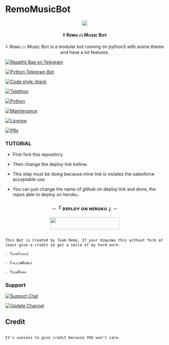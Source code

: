 # RemoMusicBot
<p align="center">

  <img src="https://te.legra.ph/file/da6c7c88a35c41ec6b579.jpg">

</p>

<h4><p align="center"> ⍏ Rᴇᴍᴏ ☊ Mᴜsɪᴄ Bᴏᴛ  </p></h4>

<p align="center">⍏ Rᴇᴍᴏ ☊ Mᴜsɪᴄ Bᴏᴛ is a modular bot running on python3 with anime theme and have a lot features.</p>

<p align="center">

<a href="https://t.me/Bae_Music_Bot"> <img src="https://img.shields.io/badge/Rasathi-MusicBot-blue?&logo=telegram" alt="Rasathii Bae on Telegram" /> </a><br>

<a href="https://python-telegram-bot.org"> <img src="https://img.shields.io/badge/PTB-13.13-white?&style=flat-round&logo=github" alt="Python Telegram Bot" /> </a>

<a href="https://github.com/psf/black"><img alt="Code style: black" src="https://img.shields.io/badge/code%20style-black-000000.svg"></a><br>

<a href="https://docs.telethon.dev"> <img src="https://img.shields.io/badge/Telethon-1.24.0-red?&style=flat-round&logo=github" alt="Telethon" /> </a>

<a href="https://docs.python.org"> <img src="https://img.shields.io/badge/Python-3.10.5-purple?&style=flat-round&logo=python" alt="Python" /> </a><br>

<a href="https://GitHub.com/TeamRemo/RemoMusicBot"> <img src="https://img.shields.io/badge/Maintained-Yash-yellow.svg" alt="Maintenance" /> </a><br>

<a href="https://github.com/TeamRemo/RemoMusicBot/blob/main/LICENSE"> <img src="https://img.shields.io/badge/License-GPLv3-blue.svg" alt="License" /> </a>

<a href="https://makeapullrequest.com"> <img src="https://img.shields.io/badge/PRs-Welcome-blue.svg?style=flat-round" alt="PRs" /> </a>

</p>

### TUTORIAL

- First fork this repository.

- Then change the deploy link bellow.

- This step must be doing because mine link is violates the salesforce acceptable use.

- You can just change the name of github on deploy link and done, the repos able to deploy on heroku.


<h3 align="center">
    ─「 ᴅᴇᴩʟᴏʏ ᴏɴ ʜᴇʀᴏᴋᴜ 」─
</h3>

<p align="center"><a href="https://dashboard.heroku.com/new?template=https://github.com/TeamRemo/RemoMusicBot"> <img src="https://img.shields.io/badge/Deploy%20On%20Heroku-black?style=for-the-badge&logo=heroku" width="220" height="38.45"/></a></p>


```

This Bot is Created by Team Remo, If your Kɪɴᴅɪɴɢ this without fork at least give a credit to get a smile of my hard work. 

- TᴇᴀᴍYᴜᴋᴋɪ

- FᴀʟʟᴇɴRᴏʙᴏᴛ 

- TᴇᴀᴍRᴇᴍᴏ

```

### Support

<a href="https://t.me/Remo_Support"> <img src="https://img.shields.io/badge/Support-Chat-blue?&logo=telegram" alt="Support Chat" /> </a><br>

<a href="https://t.me/Team_Remo"> <img src="https://img.shields.io/badge/Update-Channel-blue?&logo=telegram" alt="Update Channel" /> </a><br>

</p>

## Credit 

```

It's useless to give credit because YOU won't care.

```


